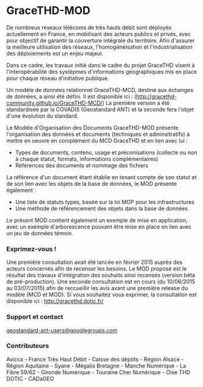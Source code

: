 # GraceTHD-MOD

De nombreux réseaux télécoms de très hauts débit sont déployés actuellement en France, en mobilisant des acteurs publics et privés, avec pour objectif de garantir la couverture intégrale du territoire.
Afin d'assurer la meilleure utilisation des réseaux, l'homogénéisation et l'industrialisation des déploiements est un enjeu majeur.

Dans ce cadre, les travaux initié dans le cadre du projet GraceTHD visent à l'interopérabilité des systèpmes d'informations géographiques mis en place pour chaque réseau d'initiative publique.

Un modèle de données relationnel GraceTHD-MCD, destiné aux échanges de données, a ainsi été défini. Il est disponible ici : (http://gracethd-community.github.io/GraceTHD-MCD/) 
La première version a été standardisée par la COVADIS (Geostandard ANT) et la seconde fera l'objet d'une évolution du standard.

Le Modèle d'Organisation des Documents GraceTHD-MOD présente l'organisation des données et documents (techniques et adminsitratifs) à mettre en oeuvre en complément du MCD GraceTHD et en lien avec lui :

- Types de documents, contenu, usage et préconisations (collecte ou non à chaque statut, formats, informations complémentaires)
- Références des documents et nommage des fichiers

La référence d'un document étant établie en tenant compte de son statut et de son lien avec les objets de la base de données, le MOD présente également :

- Une liste de statuts types, basée sur la loi MOP pour les infrastructures
- Une méthode de référencement des objets dans la base de données

Le présent MOD contient également un exemple de mise en application, avec un exemple d'arborescence pouvant être mise en place en lien avec un jeu de données témoin.

### Exprimez-vous !
Une première consultation avait été lancée en février 2015 auprès des acteurs concernés afin de recenser les besoins. Le MOD proposé est le résultat des travaux d'intégration des souhaits ainsi recensés (version bêta de pré-production). Une seconde consultation est en cours (du 10/06/2015 au 03/07/2015) afin de reccueillir les avis avant une première release du modèle (MCD et MOD).
Si vous souhaitez vous exprimer, la consultation est disponible ici : http://gracethd.dotic.fr/

### Support et contact
geostandard-ant-users@googlegroups.com

### Contributeurs
Avicca - France Très Haut Débit - Caisse des dépôts - Région Alsace - Région Aquitaine - Syane - Mégalis Bretagne - Manche Numérique - La Fibre 59/62 - Gironde Numérique - Touraine Cher Numérique - Oise THD
DOTIC - CADaGEO




